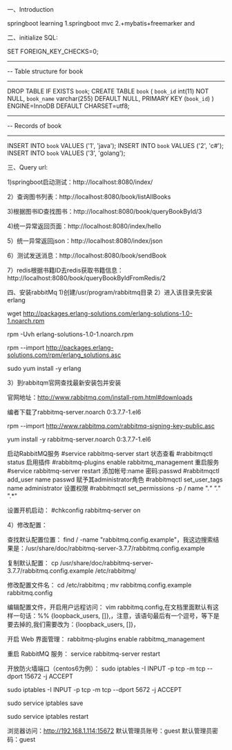 一、Introduction

springboot learning
1.springboot mvc
2.+mybatis+freemarker
and 

二、initialize SQL:

SET FOREIGN_KEY_CHECKS=0;
-- ----------------------------
-- Table structure for book
-- ----------------------------
DROP TABLE IF EXISTS `book`;
CREATE TABLE `book` (
  `book_id` int(11) NOT NULL,
  `book_name` varchar(255) DEFAULT NULL,
  PRIMARY KEY (`book_id`)
) ENGINE=InnoDB DEFAULT CHARSET=utf8;

-- ----------------------------
-- Records of book
-- ----------------------------
INSERT INTO `book` VALUES ('1', 'java');
INSERT INTO `book` VALUES ('2', 'c#');
INSERT INTO `book` VALUES ('3', 'golang');

三、Query url:

1)springboot启动测试：http://localhost:8080/index/

2）查询图书列表：http://localhost:8080/book/listAllBooks

3)根据图书ID查找图书：http://localhost:8080/book/queryBookById/3

4)统一异常返回页面：http://localhost:8080/index/hello

5）统一异常返回json：http://localhost:8080/index/json

6）测试发送消息：http://localhost:8080/book/sendBook

7）redis根据书籍ID去redis获取书籍信息：http://localhost:8080/book/queryBookByIdFromRedis/2

四、安装rabbitMq
1)创建/usr/program/rabbitmq目录
2）进入该目录先安装erlang

wget http://packages.erlang-solutions.com/erlang-solutions-1.0-1.noarch.rpm

rpm -Uvh erlang-solutions-1.0-1.noarch.rpm

rpm --import http://packages.erlang-solutions.com/rpm/erlang_solutions.asc

sudo yum install -y erlang

3）到rabbitqm官网查找最新安装包并安装

官网地址：http://www.rabbitmq.com/install-rpm.html#downloads

编者下载了rabbitmq-server.noarch 0:3.7.7-1.el6

rpm --import http://www.rabbitmq.com/rabbitmq-signing-key-public.asc

yum install -y rabbitmq-server.noarch 0:3.7.7-1.el6


启动RabbitMQ服务
#service rabbitmq-server start
状态查看
#rabbitmqctl status
启用插件
#rabbitmq-plugins enable rabbitmq_management
重启服务
#service rabbitmq-server restart
添加帐号:name 密码:passwd
#rabbitmqctl add_user name passwd
赋予其administrator角色
#rabbitmqctl set_user_tags name administrator
设置权限
#rabbitmqctl set_permissions -p / name ".*" ".*" ".*"

设置开机启动：
#chkconfig rabbitmq-server on

4）修改配置：

查找默认配置位置：
find / -name "rabbitmq.config.example"，我这边搜索结果是：/usr/share/doc/rabbitmq-server-3.7.7/rabbitmq.config.example

复制默认配置：
cp /usr/share/doc/rabbitmq-server-3.7.7/rabbitmq.config.example /etc/rabbitmq/

修改配置文件名：
cd /etc/rabbitmq ; mv rabbitmq.config.example rabbitmq.config 

编辑配置文件，开启用户远程访问：
vim rabbitmq.config,在文档里面默认有这样一句话：%% {loopback_users, []},，注意，该语句最后有一个逗号，等下是要去掉的,我们需要改为：{loopback_users, []}，

开启 Web 界面管理：
rabbitmq-plugins enable rabbitmq_management

重启 RabbitMQ 服务：
service rabbitmq-server restart

开放防火墙端口（centos6为例）：
sudo iptables -I INPUT -p tcp -m tcp --dport 15672 -j ACCEPT

sudo iptables -I INPUT -p tcp -m tcp --dport 5672 -j ACCEPT

sudo service iptables save

sudo service iptables restart

浏览器访问：http://192.168.1.114:15672 默认管理员账号：guest 默认管理员密码：guest


